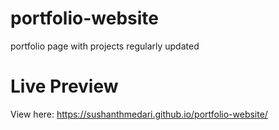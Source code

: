 # portfolio-website
portfolio page with projects regularly updated 

# Live Preview 

View here: https://sushanthmedari.github.io/portfolio-website/